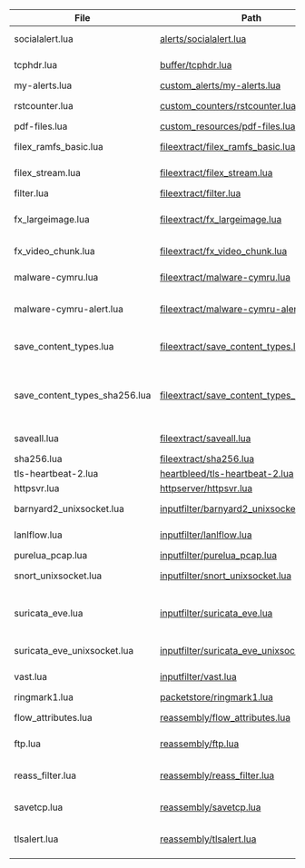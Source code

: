 File | Path |Description
--- | --- |---
socialalert.lua|[alerts/socialalert.lua](https://github.com/trisulnsm/trisul-scripts/tree/master/lua/frontend_scripts/alerts/socialalert.lua)|Generates an ALERT when you access Facebook/Twitter
tcphdr.lua|[buffer/tcphdr.lua](https://github.com/trisulnsm/trisul-scripts/tree/master/lua/frontend_scripts/buffer/tcphdr.lua)|Demonstrates how you can work with buffer object
my-alerts.lua|[custom_alerts/my-alerts.lua](https://github.com/trisulnsm/trisul-scripts/tree/master/lua/frontend_scripts/custom_alerts/my-alerts.lua)|Create a new alert group
rstcounter.lua|[custom_counters/rstcounter.lua](https://github.com/trisulnsm/trisul-scripts/tree/master/lua/frontend_scripts/custom_counters/rstcounter.lua)|Create a new counter group and update the meter
pdf-files.lua|[custom_resources/pdf-files.lua](https://github.com/trisulnsm/trisul-scripts/tree/master/lua/frontend_scripts/custom_resources/pdf-files.lua)|Create a new resource group
filex_ramfs_basic.lua|[fileextract/filex_ramfs_basic.lua](https://github.com/trisulnsm/trisul-scripts/tree/master/lua/frontend_scripts/fileextract/filex_ramfs_basic.lua)|Use of filter(..) to only save text/html content 
filex_stream.lua|[fileextract/filex_stream.lua](https://github.com/trisulnsm/trisul-scripts/tree/master/lua/frontend_scripts/fileextract/filex_stream.lua)|File Extraction by lua  using the onpayload(..) streaming interface
filter.lua|[fileextract/filter.lua](https://github.com/trisulnsm/trisul-scripts/tree/master/lua/frontend_scripts/fileextract/filter.lua)|Use of filter(..) to only for Javascript
fx_largeimage.lua|[fileextract/fx_largeimage.lua](https://github.com/trisulnsm/trisul-scripts/tree/master/lua/frontend_scripts/fileextract/fx_largeimage.lua)| Filter jpeg type and save the file in filesystem if file size is grater then 500000 bytes | 
fx_video_chunk.lua|[fileextract/fx_video_chunk.lua](https://github.com/trisulnsm/trisul-scripts/tree/master/lua/frontend_scripts/fileextract/fx_video_chunk.lua)| Save the file in filesystem if content-type is video 
malware-cymru.lua|[fileextract/malware-cymru.lua](https://github.com/trisulnsm/trisul-scripts/tree/master/lua/frontend_scripts/fileextract/malware-cymru.lua)|Malware lookup MD5/SHA-1 http://www.team-cymru.org/MHR.html
malware-cymru-alert.lua|[fileextract/malware-cymru-alert.lua](https://github.com/trisulnsm/trisul-scripts/tree/master/lua/frontend_scripts/fileextract/malware-cymru-alert.lua)|Malware lookup MD5/SHA-1 and http://www.team-cymru.org/MHR.html generate badfellas alert
save_content_types.lua|[fileextract/save_content_types.lua](https://github.com/trisulnsm/trisul-scripts/tree/master/lua/frontend_scripts/fileextract/save_content_types.lua)|Saves all files matching a Content-Type (shockwave\|msdownload\|dosexec\|pdf) | 
save_content_types_sha256.lua|[fileextract/save_content_types_sha256.lua](https://github.com/trisulnsm/trisul-scripts/tree/master/lua/frontend_scripts/fileextract/save_content_types_sha256.lua)|saves all files matching a Content-Type (shockwave\|msdownload\|dosexec\|pdf)  and perform a SHA256 hash and feed that back into TRISUL as a 
saveall.lua|[fileextract/saveall.lua](https://github.com/trisulnsm/trisul-scripts/tree/master/lua/frontend_scripts/fileextract/saveall.lua)|Used to handle large files and Saves all files into /tmp/trisul_files
sha256.lua|[fileextract/sha256.lua](https://github.com/trisulnsm/trisul-scripts/tree/master/lua/frontend_scripts/fileextract/sha256.lua)|streaming contents to update the hash
tls-heartbeat-2.lua|[heartbleed/tls-heartbeat-2.lua](https://github.com/trisulnsm/trisul-scripts/tree/master/lua/frontend_scripts/heartbleed/tls-heartbeat-2.lua)|Detects TLS heartbeats 
httpsvr.lua|[httpserver/httpsvr.lua](https://github.com/trisulnsm/trisul-scripts/tree/master/lua/frontend_scripts/httpserver/httpsvr.lua)|Counts HTTP traffic per HTTP Server 
barnyard2_unixsocket.lua|[inputfilter/barnyard2_unixsocket.lua](https://github.com/trisulnsm/trisul-scripts/tree/master/lua/frontend_scripts/inputfilter/barnyard2_unixsocket.lua)|Reads unified2_  structs from barnyard2_ unix_socket
lanlflow.lua|[inputfilter/lanlflow.lua](https://github.com/trisulnsm/trisul-scripts/tree/master/lua/frontend_scripts/inputfilter/lanlflow.lua)|custom input filter for Trisul to process the sample flow DB
purelua_pcap.lua|[inputfilter/purelua_pcap.lua](https://github.com/trisulnsm/trisul-scripts/tree/master/lua/frontend_scripts/inputfilter/purelua_pcap.lua)
snort_unixsocket.lua|[inputfilter/snort_unixsocket.lua](https://github.com/trisulnsm/trisul-scripts/tree/master/lua/frontend_scripts/inputfilter/snort_unixsocket.lua)|Listen to alerts from Snort directly and then feed them into  trisul
suricata_eve.lua|[inputfilter/suricata_eve.lua](https://github.com/trisulnsm/trisul-scripts/tree/master/lua/frontend_scripts/inputfilter/suricata_eve.lua)|listens to eve.json file output by Suricata, decodes the alerts, and pushes them into Trisul Network Analytics
suricata_eve_unixsocket.lua|[inputfilter/suricata_eve_unixsocket.lua](https://github.com/trisulnsm/trisul-scripts/tree/master/lua/frontend_scripts/inputfilter/suricata_eve_unixsocket.lua)|lsame as suricata_eve.lua file but uses Unix Sockets 
vast.lua|[inputfilter/vast.lua](https://github.com/trisulnsm/trisul-scripts/tree/master/lua/frontend_scripts/inputfilter/vast.lua)|reads the flow CSV dump in VAST 2013 
ringmark1.lua|[packetstore/ringmark1.lua](https://github.com/trisulnsm/trisul-scripts/tree/master/lua/frontend_scripts/packetstore/ringmark1.lua)|Control on flow level packet storage
flow_attributes.lua|[reassembly/flow_attributes.lua](https://github.com/trisulnsm/trisul-scripts/tree/master/lua/frontend_scripts/reassembly/flow_attributes.lua)|Prints HTTP Hosts a flow attribute and value.
ftp.lua|[reassembly/ftp.lua](https://github.com/trisulnsm/trisul-scripts/tree/master/lua/frontend_scripts/reassembly/ftp.lua)|Listens to FTP Traffic and extracts to /tmp/ftpfiles directory
reass_filter.lua|[reassembly/reass_filter.lua](https://github.com/trisulnsm/trisul-scripts/tree/master/lua/frontend_scripts/reassembly/reass_filter.lua)|shows how you can use the \filter\ method to control which flows you want to reassemble 
savetcp.lua|[reassembly/savetcp.lua](https://github.com/trisulnsm/trisul-scripts/tree/master/lua/frontend_scripts/reassembly/savetcp.lua)|save all reassembled TCP stream data into files
tlsalert.lua|[reassembly/tlsalert.lua](https://github.com/trisulnsm/trisul-scripts/tree/master/lua/frontend_scripts/reassembly/tlsalert.lua)|Generates a custom alert when obsolete TLS versions ( < TLS 1.2 ) are seen
